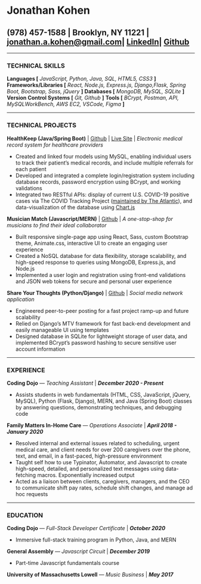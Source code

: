 # Jonathan Kohen

## (978) 457-1588 | Brooklyn, NY 11221 |​ ​[jonathan.a.kohen@gmail.com​](mailto:jonathan.a.kohen@gmail.com​) | [​LinkedIn​](https://www.linkedin.com/in/jonathan-kohen-8b25986a/) | [​Github](https://github.com/jonathankohen)

---

### **TECHNICAL SKILLS**

**Languages [** _JavaScript, Python, Java, SQL, HTML5, CSS3_ **]** **Frameworks/Libraries [** *React, Node.js, Express.js, Django,Flask, Spring Boot, Bootstrap, Sass, jQuery*​ **]** **Databases [** *MongoDB, MySQL, SQLite*​ **]** **Version Control Systems [** _G​it, Github_ **]​** **Tools [** _B​Crypt, Postman, API, MySQLWorkBench, AWS EC2, VSCode, Figma​_ **]**

---

### **TECHNICAL PROJECTS**

**HealthKeep (Java/Spring Boot)** ​|​ [​Github](https://github.com/jonathankohen/healthkeep) ​|​ ​[Live Site](http://3.134.102.168/) | _Electronic medical record system for healthcare providers_

-   Created and linked four models using MySQL, enabling individual users to track their patient’s medical records, and include multiple referrals for each patient
-   Developed and integrated a complete login/registration system including database records, password encryption using BCrypt, and working validations
-   Integrated two RESTful APIs: display of current U.S. COVID-19 positive cases via The COVID Tracking Project ([maintained by The Atlantic​](https://covidtracking.com/data/api/)), and data-visualization of the database using [C​hart.js](https://chartjs.com)

**Musician Match (Javascript/MERN)** |​ [​Github](https://github.com/jonathankohen/musician_match) | _A one-stop-shop for musicians to find their ideal collaborator_

-   Built responsive single-page app using React, Sass, custom Bootstrap theme, Animate.css, interactive UI to create an engaging user experience
-   Created a NoSQL database for data flexibility, storage scalability, and high-speed response to queries using MongoDB, Express.js, and Node.js
-   Implemented a user login and registration using front-end validations and JSON web tokens for secure and personal user experience

**Share Your Thoughts (Python/Django)** |​ [​Github](https://github.com/jonathankohen/share_your_thoughts) | _Social media network application_

-   Engineered peer-to-peer posting for a fast project ramp-up and future scalability
-   Relied on Django’s MTV framework for fast back-end development and easily manageable UI using templates
-   Designed database in SQLite for lightweight storage of user data, and implemented BCrypt’s password hashing to secure sensitive user account information

---

### **EXPERIENCE**

**Coding Dojo​** — _Teaching Assistant_ |​ ​ **_​December 2020 - Present_**

-   Assists students in web fundamentals (HTML, CSS, JavaScript, jQuery, MySQL), Python (Flask, Django), MERN, and Java (Spring Boot) classes by answering questions, demonstrating techniques, and debugging code

**Family Matters In-Home Care​** — _Operations Associate_ ​|​ **_​April 2018 - January 2020_**

-   Resolved internal and external issues related to scheduling, urgent medical care, and client needs for over 200
    caregivers over the phone, text, and email, in a fast-paced, high-pressure environment
-   Taught self how to use Typinator, Automator, and Javascript to create high-speed, detailed, and personalized text
    messages using data-fetching macros. Exponentially increased output
-   Acted as a liaison between clients, caregivers, managers, and the CEO to communicate shift pay rates, schedule shift changes, and manage ad hoc requests

---

### **EDUCATION**

**Coding Dojo** ​— _F​ull-Stack Developer Certificate_ |​ **_October 2020_**

-   Immersive full-stack training program in Python, Java, and MERN

**General Assembly** —​ ​*Javascript Circuit​* |​ ​ **_December 2019_**

-   Part-time Javascript fundamentals course

**University of Massachusetts Lowell** ​— ​*Music Business​* ​|​ **_May 2017_**
